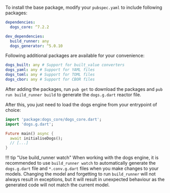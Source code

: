 To install the base package, modify your `pubspec.yaml` to include following packages:

```yaml
dependencies:
  dogs_core: ^7.2.2

dev_dependencies:
  build_runner: any
  dogs_generator: ^5.0.10
```

Following additional packages are available for your convenience:

```yaml
dogs_built: any # Support for built_value converters
dogs_yaml: any # Support for YAML files
dogs_toml: any # Support for TOML files
dogs_cbor: any # Support for CBOR files
```

After adding the packages, run `pub get` to download the packages and `pub run build_runner build`
to generate the `dogs.g.dart` reactor file.

After this, you just need to load the dogs engine from your entrypoint of choice:

```dart
import 'package:dogs_core/dogs_core.dart';
import 'dogs.g.dart';

Future main() async {
  await initialiseDogs();
  // [...]
}
```

!!! tip "Use build_runner watch"
    When working with the dogs engine, it is recommended to use `build_runner watch` to
    automatically generate the `dogs.g.dart` file and `*.conv.g.dart` files when you make changes
    to your models. Changing the model and forgetting to run `build_runner` will not always result
    in exceptions, but it will result in unexpected behaviour as the generated code will not match
    the current model.
